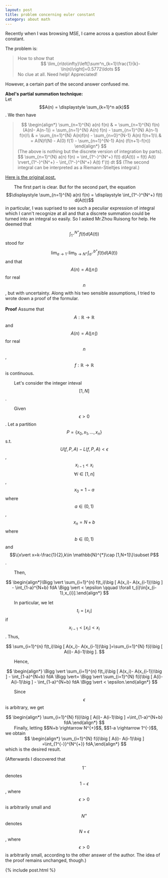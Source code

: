 ```yaml
---
layout: post
title: problem concerning euler constant
category: about math
---
```

<head>
<script type="text/javascript" async
      src="https://cdnjs.cloudflare.com/ajax/libs/mathjax/2.7.5/MathJax.js?config=TeX-MML-AM_CHTML">
    </script>
</head>

Recently when I was browsing MSE, I came across a question about Euler constant. 

 The problem is:
<blockquote>
How to show that
<center>
$$
\lim_{n\to\infty}\left[\sum^n_{k=1}\frac{1}{k}-\ln(n)\right]=0.5772\ldots
$$
</center>
No clue at all. Need help! Appreciated!
</blockquote>
 
However, a certain part of the second answer confused me. 

>
<strong>Abel's partial summation technique:</strong>
<br>
Let $$A(n) = \displaystyle \sum_{k=1}^n a(k)$$. We then have
<blockquote>
<center>
$$
 \begin{align*}
\sum_{n=1}^{N} a(n) f(n) & = \sum_{n=1}^{N} f(n) (A(n)- A(n-1)) = \sum_{n=1}^{N} A(n) f(n) - \sum_{n=1}^{N} A(n-1) f(n)\\
& = \sum_{n=1}^{N} A(n)f(n) - \sum_{n=0}^{N-1} A(n) f(n+1)\\
& = A(N)f(N) - A(0) f(1) - \sum_{n=1}^{N-1} A(n) (f(n+1)-f(n))
\end{align*}
$$
</center>
(The above is nothing but the discrete version of integration by parts).
$$
\sum_{n=1}^{N} a(n) f(n) = \int_{1^-}^{N^+} f(t) d(A(t)) =  f(t) A(t) \rvert_{1^-}^{N^+} - \int_{1^-}^{N^+} A(t) f'(t) dt
$$
(The second integral can be interpreted as a Riemann-Stieltjes integral.)
</blockquote>
<a href="https://math.stackexchange.com/questions/344314/showing-that-lim-n-to-infty-sumn-k-1-frac1k-lnn-0-5772-ldots?noredirect=1&lq=1">Here is the original post.</a>

&#8195;&#8195;The first part is clear. But for the second part, the equation $$\displaystyle 
\sum_{n=1}^{N} a(n) f(n) = \displaystyle \int_{1^-}^{N^+} f(t) d(A(t))$$ in particular, I was suprised to see such a peculiar expression of integral which I cann't recognize at all and that a discrete summation could be turned into an integral so easily. So I asked Mr.Zhou Ruisong for help. He deemed that $$\displaystyle \int_{1^-}^{N^+} f(t) d(A(t))$$ stood for $$\displaystyle \lim_{a\rightarrow 1^{-}} \lim_{b \rightarrow N^{+}} \int_{a^-}^{b^+} f(t) d(A(t))$$ and that $$A(n)=A(\lfloor n\rfloor)$$ for real $$n$$, but with uncertainty. Along with his two sensible assumptions, I tried to wrote down a proof of the formular.
<br><br>
<strong>Proof</strong>
Assume that $$A:\mathbb{R}\rightarrow\mathbb{R}$$ and $$A(n)=A(\lfloor n\rfloor)$$ for real $$n$$, $$f:\mathbb{R}\rightarrow\mathbb{R}$$ is continuous.

&#8195;&#8195;Let's consider the integer inteval $$[1,N]$$.

&#8195;&#8195;Given $$\epsilon>0$$. Let a partition $$P=\{x_0,x_1,\dots,x_n\}$$ s.t. $$U(f,P,A)-L(f,P,A)<\epsilon$$,
<br>
$$x_{i-1}<x_{i}$$  $$\forall i\in [1,n]$$, $$x_{0}=1-a$$ where $$a\in (0,1)$$, $$x_{n}=N+b$$ where $$b\in (0,1)$$ and $$\{x\vert x=k-\frac{1}{2},k\in \mathbb{N}^{*}\cap [1,N+1]\}\subset P$$.

&#8195;&#8195;Then,

<center>

$$
\begin{align*}\Bigg \vert \sum_{i=1}^{n} f(t_i)\big [ A(x_i)- A(x_{i-1})\big ] - \int_{1-a}^{N+b} fdA \Bigg \vert < \epsilon \qquad \forall t_{i}\in[x_{i-1},x_{i}].\end{align*}
$$

</center>

&#8195;&#8195;In particular, we let $$t_{i}=\lfloor x_{i}\rfloor$$ if $$x_{i-1}<\lfloor x_{i}\rfloor < x_{i}$$. Thus,

<center>
$$
\sum_{i=1}^{n} f(t_i)\big [ A(x_i)- A(x_{i-1})\big ]=\sum_{i=1}^{N} f(i)\big [ A(i)- A(i-1)\big ].
$$
</center>

&#8195;&#8195;Hence,
<center>
$$
\begin{align*}	\Bigg \vert \sum_{i=1}^{n} f(t_i)\big [ A(x_i)- A(x_{i-1})\big ] - \int_{1-a}^{N+b} fdA \Bigg \vert=    \Bigg \vert \sum_{i=1}^{N} f(i)\big [ A(i)- A(i-1)\big ] - \int_{1-a}^{N+b} fdA \Bigg \vert < \epsilon.\end{align*}
$$
</center>

&#8195;&#8195;Since $$\epsilon$$ is arbitrary, we get 

<center>
$$
\begin{align*}    \sum_{i=1}^{N} f(i)\big [ A(i)- A(i-1)\big ] =\int_{1-a}^{N+b} fdA.\end{align*}
$$
</center>
&#8195;&#8195;Finally, letting $$N+b \rightarrow N^{+}$$, $$1-a \rightarrow 1^{-}$$, we obtain 

<center>
$$
\begin{align*}    \sum_{i=1}^{N} f(i)\big [ A(i)- A(i-1)\big ] =\int_{1^{-}}^{N^{+}} fdA,\end{align*}
$$
</center>
which is the desired result.

(Afterwards I discovered that $$1^{-}$$ denotes $$1-\epsilon$$, where $$\epsilon>0$$ is arbitrarily small and $$N^{+}$$ denotes $$N+\epsilon$$, where $$\epsilon>0$$ is arbitrarily small, according to the other answer of the author. The idea of the proof remains unchanged, though.)

{% include post.html %}











